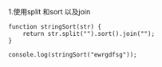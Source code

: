 1.使用split 和sort 以及join
```
function stringSort(str) {
    return str.split("").sort().join("");
}

console.log(stringSort("ewrgdfsg"));
```
